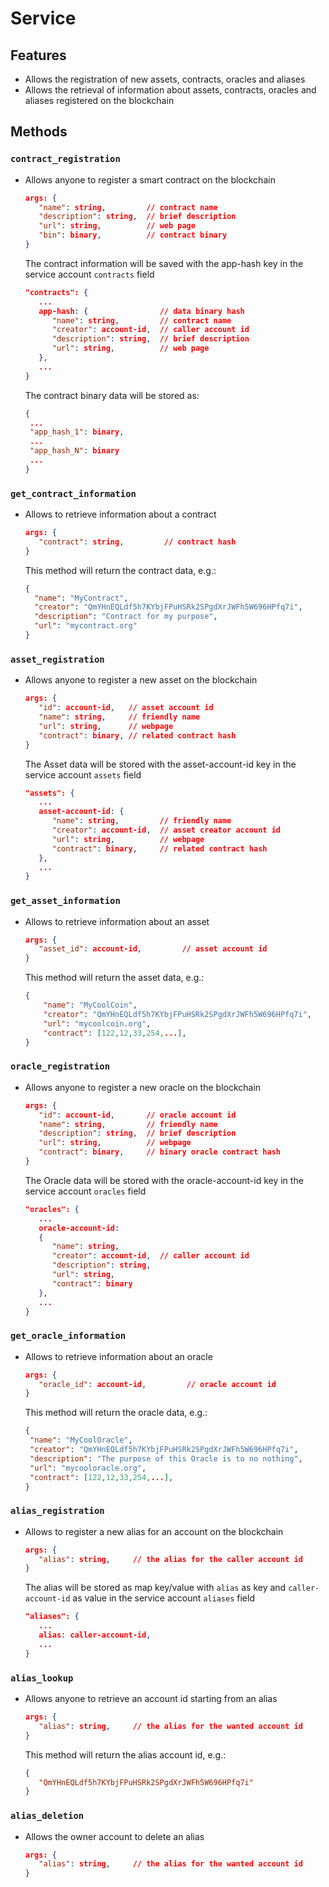 Service
===

## Features
 - Allows the registration of new assets, contracts, oracles and aliases
 - Allows the retrieval of information about assets, contracts, oracles and aliases registered on the blockchain

## Methods

### `contract_registration`

- Allows anyone to register a smart contract on the blockchain

  ```json
  args: {
     "name": string,         // contract name
     "description": string,  // brief description
     "url": string,          // web page
     "bin": binary,          // contract binary
  }
  ```

  The contract information will be saved with the app-hash key in the service account `contracts` field

  ```json
  "contracts": {
     ...
     app-hash: {                // data binary hash
        "name": string,         // contract name
        "creator": account-id,  // caller account id
        "description": string,  // brief description
        "url": string,          // web page
     },
     ...
  }
  ```

  The contract binary data will be stored as:

  ```json
  {
   ...
   "app_hash_1": binary,
   ...
   "app_hash_N": binary
   ...
  }
  ```

### `get_contract_information`

- Allows to retrieve information about a contract

  ```json
  args: {
     "contract": string,         // contract hash
  }
  ```

  This method will return the contract data, e.g.:

  ```json
  {
    "name": "MyContract",
    "creator": "QmYHnEQLdf5h7KYbjFPuHSRk2SPgdXrJWFh5W696HPfq7i",
    "description": "Contract for my purpose",
    "url": "mycontract.org"
  }
  ```

### `asset_registration`

- Allows anyone to register a new asset on the blockchain

  ```json
  args: {
     "id": account-id,   // asset account id
     "name": string,     // friendly name
     "url": string,      // webpage
     "contract": binary, // related contract hash
  }
  ```

  The Asset data will be stored with the asset-account-id key in the service account `assets` field

  ```json
  "assets": {
     ...
     asset-account-id: {
        "name": string,         // friendly name
        "creator": account-id,  // asset creator account id
        "url": string,          // webpage
        "contract": binary,     // related contract hash
     },
     ...
  }
  ```

### `get_asset_information`

- Allows to retrieve information about an asset

  ```json
  args: {
     "asset_id": account-id,         // asset account id
  }
  ```

  This method will return the asset data, e.g.:

  ```json
  {
      "name": "MyCoolCoin",
      "creator": "QmYHnEQLdf5h7KYbjFPuHSRk2SPgdXrJWFh5W696HPfq7i",
      "url": "mycoolcoin.org",
      "contract": [122,12,33,254,...],
  }
  ```

### `oracle_registration`

- Allows anyone to register a new oracle on the blockchain

  ```json
  args: {
     "id": account-id,       // oracle account id
     "name": string,         // friendly name
     "description": string,  // brief description
     "url": string,          // webpage
     "contract": binary,     // binary oracle contract hash
  }
  ```

  The Oracle data will be stored with the oracle-account-id key in the service account `oracles` field

  ```json
  "oracles": {
     ...
     oracle-account-id:
     {
        "name": string,
        "creator": account-id,  // caller account id
        "description": string,
        "url": string,
        "contract": binary
     },
     ...
  }
  ```

### `get_oracle_information`

- Allows to retrieve information about an oracle

  ```json
  args: {
     "oracle_id": account-id,         // oracle account id
  }
  ```

  This method will return the oracle data, e.g.:

  ```json
  {
   "name": "MyCoolOracle",
   "creator": "QmYHnEQLdf5h7KYbjFPuHSRk2SPgdXrJWFh5W696HPfq7i",
   "description": "The purpose of this Oracle is to no nothing",
   "url": "mycooloracle.org",
   "contract": [122,12,33,254,...],
  }
  ```

### `alias_registration`

- Allows to register a new alias for an account on the blockchain

  ```json
  args: {
     "alias": string,     // the alias for the caller account id
  }
  ```

  The alias will be stored as map key/value with `alias` as key and `caller-account-id` as value in the service account `aliases` field

  ```json
  "aliases": {
     ...
     alias: caller-account-id,
     ...
  }
  ```

### `alias_lookup`

- Allows anyone to retrieve an account id starting from an alias

  ```json
  args: {
     "alias": string,     // the alias for the wanted account id
  }
  ```

  This method will return the alias account id, e.g.:

  ```json
  {
     "QmYHnEQLdf5h7KYbjFPuHSRk2SPgdXrJWFh5W696HPfq7i"
  }
  ```

### `alias_deletion`

- Allows the owner account to delete an alias

  ```json
  args: {
     "alias": string,     // the alias for the wanted account id
  }
  ```

